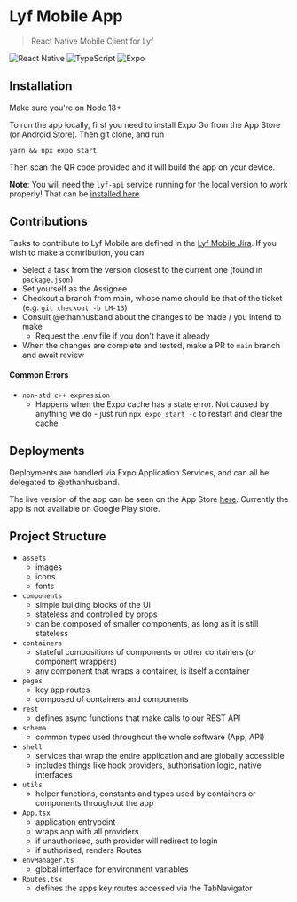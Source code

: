 # Lyf Mobile App

> React Native Mobile Client for Lyf

![React Native](https://img.shields.io/badge/react_native-%2320232a.svg?style=for-the-badge&logo=react&logoColor=%2361DAFB)
![TypeScript](https://img.shields.io/badge/typescript-%23007ACC.svg?style=for-the-badge&logo=typescript&logoColor=white)
![Expo](https://img.shields.io/badge/expo-1C1E24?style=for-the-badge&logo=expo&logoColor=#D04A37)

## Installation

Make sure you're on Node 18+

To run the app locally, first you need to install Expo Go from the App Store (or Android Store).
Then git clone, and run

```
yarn && npx expo start
```

Then scan the QR code provided and it will build the app on your device.

**Note**: You will need the `lyf-api` service running for the local version to work properly! That can be [installed here](https://github.com/Lyf-Planner/lyf-api)

## Contributions

Tasks to contribute to Lyf Mobile are defined in the [Lyf Mobile Jira](https://lyf-planner.atlassian.net/jira/software/projects/LM/boards/8/backlog?versions=visible). If you wish to make a contribution, you can

- Select a task from the version closest to the current one (found in `package.json`)
- Set yourself as the Assignee
- Checkout a branch from main, whose name should be that of the ticket (e.g. `git checkout -b LM-13`)
- Consult @ethanhusband about the changes to be made / you intend to make
  - Request the .env file if you don't have it already
- When the changes are complete and tested, make a PR to `main` branch and await review

#### Common Errors

- `non-std c++ expression`
  - Happens when the Expo cache has a state error. Not caused by anything we do - just run `npx expo start -c` to restart and clear the cache

## Deployments

Deployments are handled via Expo Application Services, and can all be delegated to @ethanhusband.

The live version of the app can be seen on the App Store [here](https://apps.apple.com/au/app/lyf/id6470702288). Currently the app is not available on Google Play store.

## Project Structure

- `assets`
  - images
  - icons
  - fonts
- `components`
  - simple building blocks of the UI
  - stateless and controlled by props
  - can be composed of smaller components, as long as it is still stateless
- `containers`
  - stateful compositions of components or other containers (or component wrappers)
  - any component that wraps a container, is itself a container
- `pages`
  - key app routes
  - composed of containers and components
- `rest`
  - defines async functions that make calls to our REST API
- `schema`
  - common types used throughout the whole software (App, API)
- `shell` 
  - services that wrap the entire application and are globally accessible
  - includes things like hook providers, authorisation logic, native interfaces
- `utils`
  - helper functions, constants and types used by containers or components throughout the app
- `App.tsx`
  - application entrypoint
  - wraps app with all providers
  - if unauthorised, auth provider will redirect to login 
  - if authorised, renders Routes
- `envManager.ts`
  - global interface for environment variables
- `Routes.tsx`
  - defines the apps key routes accessed via the TabNavigator

